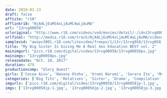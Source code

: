 ```yaml
---
date: 2019-01-13
draft: false
affsite: "r18"
afflinkr18: "NjA4LjEuMS4xLjAuMC4wLjAuMA"
url: "13rvg00058"
urloriginal: "http://www.r18.com/videos/vod/movies/detail/-/id=13rvg00058"
urlfinal: "http://media.r18.com/track/NjA4LjEuMS4xLjAuMC4wLjAuMA/videos/vod/movies/detail/-/id=13rvg00058"
samplevid: "awspv3001.r18.com/litevideo/freepv/1/13r/13rvg058/13rvg058_dmb_w.mp4"
title: "My Big Sister Is Giving Me A Real Sex Education BEST vol. 2"
mainimgurl: "pics.r18.com/digital/video/13rvg00058/13rvg00058ps.jpg"
mainimgs: "13rvg00058ps.jpg"
releasedate: "Oct. 18, 2017"
duration: 479
productioncomp: "Glory Quest"
girls: ['Cocoa Aisu', 'Nanase Otoha', 'Urumi Narumi', 'Sarara Ito', 'Moeha', 'Harura Mori', 'Yuma Koda', 'Hikaru Konno']
categories: ['Big Tits', 'Relatives', 'Sister', 'Drama', 'Compilation', 'Over 4 Hours', 'Hi-Def']
imgurls: ['pics.r18.com/digital/video/13rvg00058/13rvg00058jp-1.jpg', 'pics.r18.com/digital/video/13rvg00058/13rvg00058jp-2.jpg', 'pics.r18.com/digital/video/13rvg00058/13rvg00058jp-3.jpg', 'pics.r18.com/digital/video/13rvg00058/13rvg00058jp-4.jpg', 'pics.r18.com/digital/video/13rvg00058/13rvg00058jp-5.jpg', 'pics.r18.com/digital/video/13rvg00058/13rvg00058jp-6.jpg', 'pics.r18.com/digital/video/13rvg00058/13rvg00058jp-7.jpg', 'pics.r18.com/digital/video/13rvg00058/13rvg00058jp-8.jpg', 'pics.r18.com/digital/video/13rvg00058/13rvg00058jp-9.jpg', 'pics.r18.com/digital/video/13rvg00058/13rvg00058jp-10.jpg', 'pics.r18.com/digital/video/13rvg00058/13rvg00058jp-11.jpg', 'pics.r18.com/digital/video/13rvg00058/13rvg00058jp-12.jpg', 'pics.r18.com/digital/video/13rvg00058/13rvg00058jp-13.jpg', 'pics.r18.com/digital/video/13rvg00058/13rvg00058jp-14.jpg', 'pics.r18.com/digital/video/13rvg00058/13rvg00058jp-15.jpg', 'pics.r18.com/digital/video/13rvg00058/13rvg00058jp-16.jpg', 'pics.r18.com/digital/video/13rvg00058/13rvg00058jp-17.jpg', 'pics.r18.com/digital/video/13rvg00058/13rvg00058jp-18.jpg', 'pics.r18.com/digital/video/13rvg00058/13rvg00058jp-19.jpg', 'pics.r18.com/digital/video/13rvg00058/13rvg00058jp-20.jpg']
imgs: ['13rvg00058jp-1.jpg', '13rvg00058jp-2.jpg', '13rvg00058jp-3.jpg', '13rvg00058jp-4.jpg', '13rvg00058jp-5.jpg', '13rvg00058jp-6.jpg', '13rvg00058jp-7.jpg', '13rvg00058jp-8.jpg', '13rvg00058jp-9.jpg', '13rvg00058jp-10.jpg', '13rvg00058jp-11.jpg', '13rvg00058jp-12.jpg', '13rvg00058jp-13.jpg', '13rvg00058jp-14.jpg', '13rvg00058jp-15.jpg', '13rvg00058jp-16.jpg', '13rvg00058jp-17.jpg', '13rvg00058jp-18.jpg', '13rvg00058jp-19.jpg', '13rvg00058jp-20.jpg']
---
```

